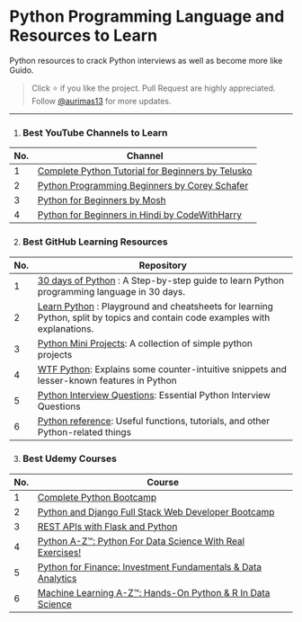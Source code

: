 # Python Programming Language and Resources to Learn

Python resources to crack Python interviews as well as become more like Guido.
> Click :star: if you like the project. Pull Request are highly appreciated. Follow [@aurimas13](https://github.com/aurimas13) for more updates.

---

1. ### Best YouTube Channels to Learn
| No. | Channel |
| --- | --------- |
|1  | [Complete Python Tutorial for Beginners by Telusko](https://youtube.com/playlist?list=PLsyeobzWxl7poL9JTVyndKe62ieoN-MZ3) |
|2  | [Python Programming Beginners by Corey Schafer](https://youtube.com/playlist?list=PL-osiE80TeTskrapNbzXhwoFUiLCjGgY7) |
|3  | [Python for Beginners by Mosh](https://youtu.be/_uQrJ0TkZlc) |
|4  | [Python for Beginners in Hindi by CodeWithHarry](https://www.youtube.com/watch?v=aqvDTCpNRek&list=PLu0W_9lII9agICnT8t4iYVSZ3eykIAOME) |


2. ### Best GitHub Learning Resources
| No. | Repository |
| --- | --------- |
|1  | [30 days of Python](http://github.com/Asabeneh/30-Days-Of-Python) : A Step-by-step guide to learn Python programming language in 30 days.|
|2  | [Learn Python](http://github.com/trekhleb/learn-python) : Playground and cheatsheets for learning Python, split by topics and contain code examples with explanations. |
|3  | [Python Mini Projects](http://github.com/Python-World/python-mini-projects): A collection of simple python projects |
|4  | [WTF Python](http://github.com/satwikkansal/wtfpython): Explains some counter-intuitive snippets and lesser-known features in Python |
|5  | [Python Interview Questions](https://github.com/learning-zone/python-interview-questions): Essential Python Interview Questions |
|6  | [Python reference](http://github.com/rasbt/python_reference): Useful functions, tutorials, and other Python-related things |



3. ### Best Udemy Courses
| No. | Course |
| --- | --------- |
|1  | [Complete Python Bootcamp](https://www.udemy.com/course/complete-python-bootcamp/)|
|2  | [Python and Django Full Stack Web Developer Bootcamp](https://www.udemy.com/course/python-and-django-full-stack-web-developer-bootcamp/) |
|3  | [REST APIs with Flask and Python](https://www.udemy.com/course/rest-api-flask-and-python/) |
|4  | [Python A-Z™: Python For Data Science With Real Exercises!](https://www.udemy.com/course/python-coding/) |
|5  | [Python for Finance: Investment Fundamentals & Data Analytics](https://www.udemy.com/course/python-for-finance-investment-fundamentals-data-analytics/) |
|6  | [Machine Learning A-Z™: Hands-On Python & R In Data Science](https://www.udemy.com/course/machinelearning/) |

